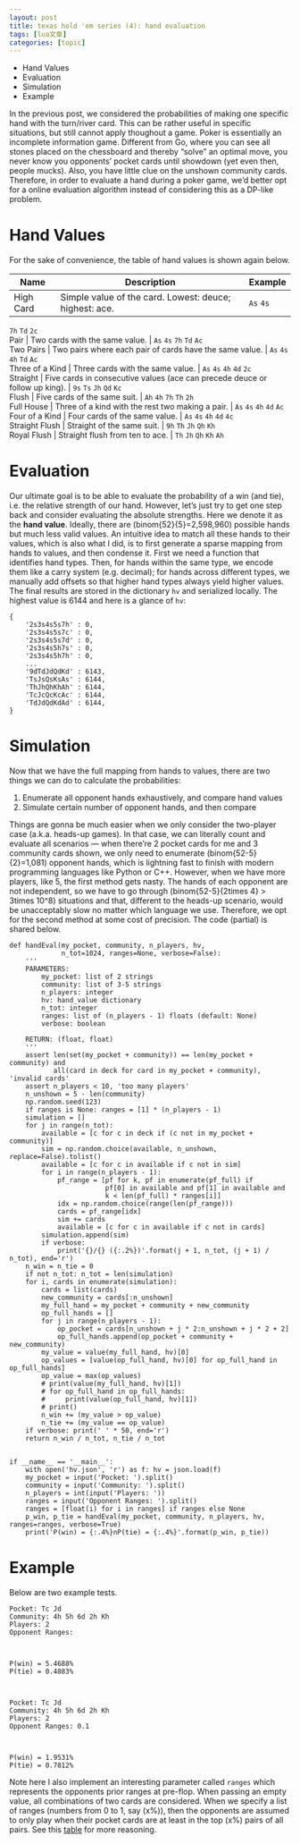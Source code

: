 ```yaml
---
layout: post
title: texas hold 'em series (4): hand evaluation 
tags: [lua文章]
categories: [topic]
---
```

  * Hand Values
  * Evaluation
  * Simulation
  * Example

In the previous post, we considered the probabilities of making one specific
hand with the turn/river card. This can be rather useful in specific
situations, but still cannot apply thoughout a game. Poker is essentially an
incomplete information game. Different from Go, where you can see all stones
placed on the chessboard and thereby “solve” an optimal move, you never know
you opponents’ pocket cards until showdown (yet even then, people mucks).
Also, you have little clue on the unshown community cards. Therefore, in order
to evaluate a hand during a poker game, we’d better opt for a online
evaluation algorithm instead of considering this as a DP-like problem.

# Hand Values

For the sake of convenience, the table of hand values is shown again below.

Name | Description | Example  
---|---|---  
High Card | Simple value of the card. Lowest: deuce; highest: ace. | `As` `4s`
`7h` `Td` `2c`  
Pair | Two cards with the same value. | `As` `4s` `7h` `Td` `Ac`  
Two Pairs | Two pairs where each pair of cards have the same value. | `As`
`4s` `4h` `Td` `Ac`  
Three of a Kind | Three cards with the same value. | `As` `4s` `4h` `4d` `2c`  
Straight | Five cards in consecutive values (ace can precede deuce or follow
up king). | `9s` `Ts` `Jh` `Qd` `Kc`  
Flush | Five cards of the same suit. | `Ah` `4h` `7h` `Th` `2h`  
Full House | Three of a kind with the rest two making a pair. | `As` `4s` `4h`
`4d` `Ac`  
Four of a Kind | Four cards of the same value. | `As` `4s` `4h` `4d` `4c`  
Straight Flush | Straight of the same suit. | `9h` `Th` `Jh` `Qh` `Kh`  
Royal Flush | Straight flush from ten to ace. | `Th` `Jh` `Qh` `Kh` `Ah`  
  
# Evaluation

Our ultimate goal is to be able to evaluate the probability of a win (and
tie), i.e. the relative strength of our hand. However, let’s just try to get
one step back and consider evaluating the absolute strengths. Here we denote
it as the **hand value**. Ideally, there are (binom{52}{5}=2,598,960) possible
hands but much less valid values. An intuitive idea to match all these hands
to their values, which is also what I did, is to first generate a sparse
mapping from hands to values, and then condense it. First we need a function
that identifies hand types. Then, for hands within the same type, we encode
them like a carry system (e.g. decimal); for hands across different types, we
manually add offsets so that higher hand types always yield higher values. The
final results are stored in the dictionary `hv` and serialized locally. The
highest value is 6144 and here is a glance of `hv`:

    
    
    {
        '2s3s4s5s7h' : 0,
        '2s3s4s5s7c' : 0,
        '2s3s4s5s7d' : 0,
        '2s3s4s5h7s' : 0,
        '2s3s4s5h7h' : 0,
        ...
        '9dTdJdQdKd' : 6143,
        'TsJsQsKsAs' : 6144,
        'ThJhQhKhAh' : 6144,
        'TcJcQcKcAc' : 6144,
        'TdJdQdKdAd' : 6144,
    }
    

# Simulation

Now that we have the full mapping from hands to values, there are two things
we can do to calculate the probabilities:

  1. Enumerate all opponent hands exhaustively, and compare hand values
  2. Simulate certain number of opponent hands, and then compare

Things are gonna be much easier when we only consider the two-player case
(a.k.a. heads-up games). In that case, we can literally count and evaluate all
scenarios — when there’re 2 pocket cards for me and 3 community cards shown,
we only need to enumerate (binom{52-5}{2}=1,081) opponent hands, which is
lightning fast to finish with modern programming languages like Python or C++.
However, when we have more players, like 5, the first method gets nasty. The
hands of each opponent are not independent, so we have to go through
(binom{52-5}{2times 4} > 3times 10^8) situations and that, different to the
heads-up scenario, would be unacceptably slow no matter which language we use.
Therefore, we opt for the second method at some cost of precision. The code
(partial) is shared below.

    
    
    def handEval(my_pocket, community, n_players, hv,
                 n_tot=1024, ranges=None, verbose=False):
        '''
        PARAMETERS:
            my_pocket: list of 2 strings
            community: list of 3-5 strings
            n_players: integer
            hv: hand_value dictionary
            n_tot: integer
            ranges: list of (n_players - 1) floats (default: None)
            verbose: boolean
    
        RETURN: (float, float)
        '''
        assert len(set(my_pocket + community)) == len(my_pocket + community) and 
               all(card in deck for card in my_pocket + community), 'invalid cards'
        assert n_players < 10, 'too many players'
        n_unshown = 5 - len(community)
        np.random.seed(123)
        if ranges is None: ranges = [1] * (n_players - 1)
        simulation = []
        for j in range(n_tot):
            available = [c for c in deck if (c not in my_pocket + community)]
            sim = np.random.choice(available, n_unshown, replace=False).tolist()
            available = [c for c in available if c not in sim]
            for i in range(n_players - 1):
                pf_range = [pf for k, pf in enumerate(pf_full) if
                            pf[0] in available and pf[1] in available and
                            k < len(pf_full) * ranges[i]]
                idx = np.random.choice(range(len(pf_range)))
                cards = pf_range[idx]
                sim += cards
                available = [c for c in available if c not in cards]
            simulation.append(sim)
            if verbose:
                print('{}/{} ({:.2%})'.format(j + 1, n_tot, (j + 1) / n_tot), end='r')
        n_win = n_tie = 0
        if not n_tot: n_tot = len(simulation)
        for i, cards in enumerate(simulation):
            cards = list(cards)
            new_community = cards[:n_unshown]
            my_full_hand = my_pocket + community + new_community
            op_full_hands = []
            for j in range(n_players - 1):
                op_pocket = cards[n_unshown + j * 2:n_unshown + j * 2 + 2]
                op_full_hands.append(op_pocket + community + new_community)
            my_value = value(my_full_hand, hv)[0]
            op_values = [value(op_full_hand, hv)[0] for op_full_hand in op_full_hands]
            op_value = max(op_values)
            # print(value(my_full_hand, hv)[1])
            # for op_full_hand in op_full_hands:
            #     print(value(op_full_hand, hv)[1])
            # print()
            n_win += (my_value > op_value)
            n_tie += (my_value == op_value)
        if verbose: print(' ' * 50, end='r')
        return n_win / n_tot, n_tie / n_tot
    
    
    if __name__ == '__main__':
        with open('hv.json', 'r') as f: hv = json.load(f)
        my_pocket = input('Pocket: ').split()
        community = input('Community: ').split()
        n_players = int(input('Players: '))
        ranges = input('Opponent Ranges: ').split()
        ranges = [float(i) for i in ranges] if ranges else None
        p_win, p_tie = handEval(my_pocket, community, n_players, hv, ranges=ranges, verbose=True)
        print('P(win) = {:.4%}nP(tie) = {:.4%}'.format(p_win, p_tie))
    

# Example

Below are two example tests.

    
    
    Pocket: Tc Jd
    Community: 4h 5h 6d 2h Kh
    Players: 2
    Opponent Ranges: 
    
    
    
    P(win) = 5.4688%                                  
    P(tie) = 0.4883%
    
    
    
    Pocket: Tc Jd
    Community: 4h 5h 6d 2h Kh
    Players: 2
    Opponent Ranges: 0.1
    
    
    
    P(win) = 1.9531%                                  
    P(tie) = 0.7812%
    

Note here I also implement an interesting parameter called `ranges` which
represents the opponents prior ranges at pre-flop. When passing an empty
value, all combinations of two cards are considered. When we specify a list of
ranges (numbers from 0 to 1, say (x%)), then the opponents are assumed to only
play when their pocket cards are at least in the top (x%) pairs of all pairs.
See this [table](http://holdemtight.com/pgs/od/oddpgs/3-169holdemhands.htm)
for more reasoning.